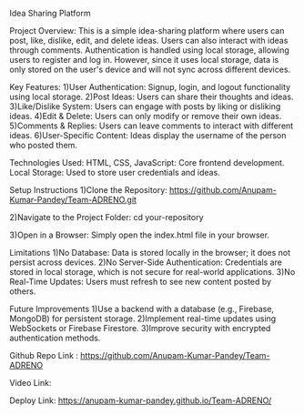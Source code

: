 Idea Sharing Platform

Project Overview:
This is a simple idea-sharing platform where users can post, like, dislike, edit, and delete ideas. Users can also interact with ideas through comments. Authentication is handled using local storage, allowing users to register and log in. However, since it uses local storage, data is only stored on the user's device and will not sync across different devices.

Key Features:
1)User Authentication: Signup, login, and logout functionality using local storage.
2)Post Ideas: Users can share their thoughts and ideas.
3)Like/Dislike System: Users can engage with posts by liking or disliking ideas.
4)Edit & Delete: Users can only modify or remove their own ideas.
5)Comments & Replies: Users can leave comments to interact with different ideas.
6)User-Specific Content: Ideas display the username of the person who posted them.

Technologies Used:
HTML, CSS, JavaScript: Core frontend development.
Local Storage: Used to store user credentials and ideas.

Setup Instructions
1)Clone the Repository:
  https://github.com/Anupam-Kumar-Pandey/Team-ADRENO.git

2)Navigate to the Project Folder:
  cd your-repository

3)Open in a Browser:
  Simply open the index.html file in your browser.

Limitations
1)No Database: Data is stored locally in the browser; it does not persist across devices.
2)No Server-Side Authentication: Credentials are stored in local storage, which is not secure for real-world applications.
3)No Real-Time Updates: Users must refresh to see new content posted by others.

Future Improvements
1)Use a backend with a database (e.g., Firebase, MongoDB) for persistent storage.
2)Implement real-time updates using WebSockets or Firebase Firestore.
3)Improve security with encrypted authentication methods.

Github Repo Link : https://github.com/Anupam-Kumar-Pandey/Team-ADRENO

Video Link: 

Deploy Link: https://anupam-kumar-pandey.github.io/Team-ADRENO/